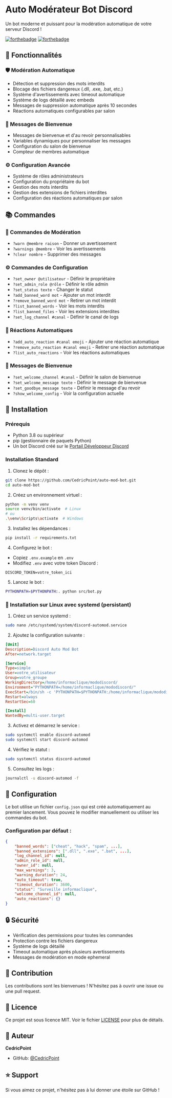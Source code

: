 # Auto Modérateur Bot Discord

Un bot moderne et puissant pour la modération automatique de votre serveur Discord !

[![forthebadge](https://forthebadge.com/images/badges/made-with-python.svg)](http://forthebadge.com)
[![forthebadge](https://forthebadge.com/images/badges/built-with-love.svg)](http://forthebadge.com)

## 🌟 Fonctionnalités

### 🛡️ Modération Automatique
- Détection et suppression des mots interdits
- Blocage des fichiers dangereux (.dll, .exe, .bat, etc.)
- Système d'avertissements avec timeout automatique
- Système de logs détaillé avec embeds
- Messages de suppression automatique après 10 secondes
- Réactions automatiques configurables par salon

### 👋 Messages de Bienvenue
- Messages de bienvenue et d'au revoir personnalisables
- Variables dynamiques pour personnaliser les messages
- Configuration du salon de bienvenue
- Compteur de membres automatique

### ⚙️ Configuration Avancée
- Système de rôles administrateurs
- Configuration du propriétaire du bot
- Gestion des mots interdits
- Gestion des extensions de fichiers interdites
- Configuration des réactions automatiques par salon

## 📚 Commandes

### 🔨 Commandes de Modération
- `?warn @membre raison` - Donner un avertissement
- `?warnings @membre` - Voir les avertissements
- `?clear nombre` - Supprimer des messages

### ⚙️ Commandes de Configuration
- `?set_owner @utilisateur` - Définir le propriétaire
- `?set_admin_role @rôle` - Définir le rôle admin
- `?set_status texte` - Changer le statut
- `?add_banned_word mot` - Ajouter un mot interdit
- `?remove_banned_word mot` - Retirer un mot interdit
- `?list_banned_words` - Voir les mots interdits
- `?list_banned_files` - Voir les extensions interdites
- `?set_log_channel #canal` - Définir le canal de logs

### 🔄 Réactions Automatiques
- `?add_auto_reaction #canal emoji` - Ajouter une réaction automatique
- `?remove_auto_reaction #canal emoji` - Retirer une réaction automatique
- `?list_auto_reactions` - Voir les réactions automatiques

### 👋 Messages de Bienvenue
- `?set_welcome_channel #canal` - Définir le salon de bienvenue
- `?set_welcome_message texte` - Définir le message de bienvenue
- `?set_goodbye_message texte` - Définir le message d'au revoir
- `?show_welcome_config` - Voir la configuration actuelle

## 🚀 Installation

### Prérequis
- Python 3.8 ou supérieur
- pip (gestionnaire de paquets Python)
- Un bot Discord créé sur le [Portail Développeur Discord](https://discord.com/developers/applications)

### Installation Standard

1. Clonez le dépôt :
```bash
git clone https://github.com/CedricPoint/auto-mod-bot.git
cd auto-mod-bot
```

2. Créez un environnement virtuel :
```bash
python -m venv venv
source venv/bin/activate  # Linux
# ou
.\venv\Scripts\activate  # Windows
```

3. Installez les dépendances :
```bash
pip install -r requirements.txt
```

4. Configurez le bot :
- Copiez `.env.example` en `.env`
- Modifiez `.env` avec votre token Discord :
```env
DISCORD_TOKEN=votre_token_ici
```

5. Lancez le bot :
```bash
PYTHONPATH=$PYTHONPATH:. python src/bot.py
```

### 🐧 Installation sur Linux avec systemd (persistant)

1. Créez un service systemd :
```bash
sudo nano /etc/systemd/system/discord-automod.service
```

2. Ajoutez la configuration suivante :
```ini
[Unit]
Description=Discord Auto Mod Bot
After=network.target

[Service]
Type=simple
User=votre_utilisateur
Group=votre_groupe
WorkingDirectory=/home/informaclique/mododiscord/
Environment="PYTHONPATH=/home/informaclique/mododiscord/"
ExecStart=/bin/sh -c 'PYTHONPATH=$PYTHONPATH:/home/informaclique/mododiscord /home/informaclique/mododiscord/venv/bin/python src/bot.py'
Restart=always
RestartSec=60

[Install]
WantedBy=multi-user.target
```

3. Activez et démarrez le service :
```bash
sudo systemctl enable discord-automod
sudo systemctl start discord-automod
```

4. Vérifiez le statut :
```bash
sudo systemctl status discord-automod
```

5. Consultez les logs :
```bash
journalctl -u discord-automod -f
```

## 📝 Configuration

Le bot utilise un fichier `config.json` qui est créé automatiquement au premier lancement. Vous pouvez le modifier manuellement ou utiliser les commandes du bot.

### Configuration par défaut :
```json
{
    "banned_words": ["cheat", "hack", "spam", ...],
    "banned_extensions": [".dll", ".exe", ".bat", ...],
    "log_channel_id": null,
    "admin_role_id": null,
    "owner_id": null,
    "max_warnings": 3,
    "warning_duration": 24,
    "auto_timeout": true,
    "timeout_duration": 3600,
    "status": "Surveille informaclique",
    "welcome_channel_id": null,
    "auto_reactions": {}
}
```

## 🔒 Sécurité
- Vérification des permissions pour toutes les commandes
- Protection contre les fichiers dangereux
- Système de logs détaillé
- Timeout automatique après plusieurs avertissements
- Messages de modération en mode ephemeral

## 🤝 Contribution
Les contributions sont les bienvenues ! N'hésitez pas à ouvrir une issue ou une pull request.

## 📄 Licence
Ce projet est sous licence MIT. Voir le fichier [LICENSE](LICENSE) pour plus de détails.

## 👤 Auteur
**CedricPoint**
- GitHub: [@CedricPoint](https://github.com/CedricPoint)

## ⭐ Support
Si vous aimez ce projet, n'hésitez pas à lui donner une étoile sur GitHub !


